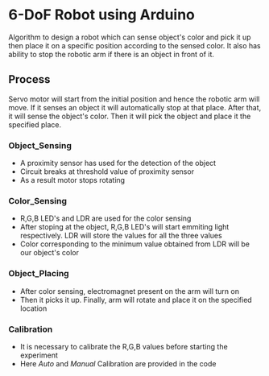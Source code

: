 # 6-DoF Robot using Arduino
Algorithm to design a robot which can sense object's color and pick it up then place it on a specific position according to the sensed color.
It also has ability to stop the robotic arm if there is an object in front of it.

## Process
Servo motor will start from the initial position and hence the robotic arm will move. If it senses an object it will automatically
stop at that place. After that, it will sense the object's color. Then it will pick the object and place it the specified place.

### Object_Sensing
* A proximity sensor has used for the detection of the object
* Circuit breaks at threshold value of proximity sensor
* As a result motor stops rotating

### Color_Sensing
* R,G,B LED's and LDR are used for the color sensing 
* After stoping at the object, R,G,B LED's will start emmiting light respectively. LDR will store the values for all 
the three values
* Color corresponding to the minimum value obtained from LDR will be our object's color

### Object_Placing
* After color sensing, electromagnet present on the arm will turn on
* Then it picks it up. Finally, arm will rotate and place it on the specified location

### Calibration
* It is necessary to calibrate the R,G,B values before starting the experiment
* Here *Auto* and *Manual* Calibration are provided in the code
